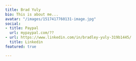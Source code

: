 ```yaml
---
title: Brad Yuly
bio: This is about me...
avatar: "/images/1517417760131-image.jpg"
social:
- title: Paypal
  url: mypaypal.com/??
- url: https://www.linkedin.com/in/bradley-yuly-319b1445/
  title: Linkedin
featured: true

---
```

